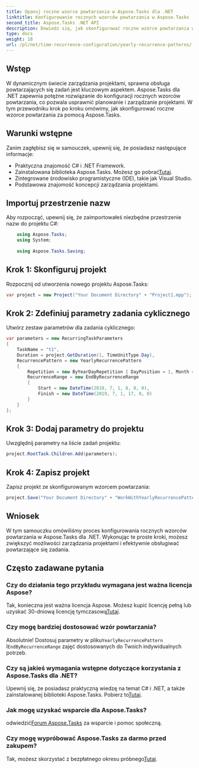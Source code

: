 ```yaml
---
title: Opanuj roczne wzorce powtarzania w Aspose.Tasks dla .NET
linktitle: Konfigurowanie rocznych wzorców powtarzania w Aspose.Tasks
second_title: Aspose.Tasks .NET API
description: Dowiedz się, jak skonfigurować roczne wzorce powtarzania w Aspose.Tasks dla .NET. Popraw swoje umiejętności zarządzania projektami dzięki temu przewodnikowi krok po kroku.
type: docs
weight: 18
url: /pl/net/time-recurrence-configuration/yearly-recurrence-patterns/
---
```

## Wstęp
W dynamicznym świecie zarządzania projektami, sprawna obsługa powtarzających się zadań jest kluczowym aspektem. Aspose.Tasks dla .NET zapewnia potężne rozwiązanie do konfiguracji rocznych wzorców powtarzania, co pozwala usprawnić planowanie i zarządzanie projektami. W tym przewodniku krok po kroku omówimy, jak skonfigurować roczne wzorce powtarzania za pomocą Aspose.Tasks.
## Warunki wstępne
Zanim zagłębisz się w samouczek, upewnij się, że posiadasz następujące informacje:
- Praktyczna znajomość C# i .NET Framework.
-  Zainstalowana biblioteka Aspose.Tasks. Możesz go pobrać[Tutaj](https://releases.aspose.com/tasks/net/).
- Zintegrowane środowisko programistyczne (IDE), takie jak Visual Studio.
- Podstawowa znajomość koncepcji zarządzania projektami.
## Importuj przestrzenie nazw
Aby rozpocząć, upewnij się, że zaimportowałeś niezbędne przestrzenie nazw do projektu C#:
```csharp
    using Aspose.Tasks;
    using System;
    
    using Aspose.Tasks.Saving;
```
## Krok 1: Skonfiguruj projekt
Rozpocznij od utworzenia nowego projektu Aspose.Tasks:
```csharp
var project = new Project("Your Document Directory" + "Project1.mpp");
```
## Krok 2: Zdefiniuj parametry zadania cyklicznego
Utwórz zestaw parametrów dla zadania cyklicznego:
```csharp
var parameters = new RecurringTaskParameters
{
    TaskName = "t1",
    Duration = project.GetDuration(1, TimeUnitType.Day),
    RecurrencePattern = new YearlyRecurrencePattern
    {
        Repetition = new ByYearDayRepetition { DayPosition = 1, Month = Month.July },
        RecurrenceRange = new EndByRecurrenceRange
        {
            Start = new DateTime(2018, 7, 1, 8, 0, 0),
            Finish = new DateTime(2019, 7, 1, 17, 0, 0)
        }
    }
};
```
## Krok 3: Dodaj parametry do projektu
Uwzględnij parametry na liście zadań projektu:
```csharp
project.RootTask.Children.Add(parameters);
```
## Krok 4: Zapisz projekt
Zapisz projekt ze skonfigurowanym wzorcem powtarzania:
```csharp
project.Save("Your Document Directory" + "WorkWithYearlyRecurrencePattern_out.mpp", SaveFileFormat.Mpp);
```
## Wniosek
W tym samouczku omówiliśmy proces konfigurowania rocznych wzorców powtarzania w Aspose.Tasks dla .NET. Wykonując te proste kroki, możesz zwiększyć możliwości zarządzania projektami i efektywnie obsługiwać powtarzające się zadania.
## Często zadawane pytania
### Czy do działania tego przykładu wymagana jest ważna licencja Aspose?
 Tak, konieczna jest ważna licencja Aspose. Możesz kupić licencję pełną lub uzyskać 30-dniową licencję tymczasową[Tutaj](https://purchase.aspose.com/temporary-license/).
### Czy mogę bardziej dostosować wzór powtarzania?
 Absolutnie! Dostosuj parametry w pliku`YearlyRecurrencePattern` I`EndByRecurrenceRange` zajęć dostosowanych do Twoich indywidualnych potrzeb.
### Czy są jakieś wymagania wstępne dotyczące korzystania z Aspose.Tasks dla .NET?
 Upewnij się, że posiadasz praktyczną wiedzę na temat C# i .NET, a także zainstalowanej biblioteki Aspose.Tasks. Pobierz to[Tutaj](https://releases.aspose.com/tasks/net/).
### Jak mogę uzyskać wsparcie dla Aspose.Tasks?
 odwiedzić[Forum Aspose.Tasks](https://forum.aspose.com/c/tasks/15) za wsparcie i pomoc społeczną.
### Czy mogę wypróbować Aspose.Tasks za darmo przed zakupem?
 Tak, możesz skorzystać z bezpłatnego okresu próbnego[Tutaj](https://releases.aspose.com/).